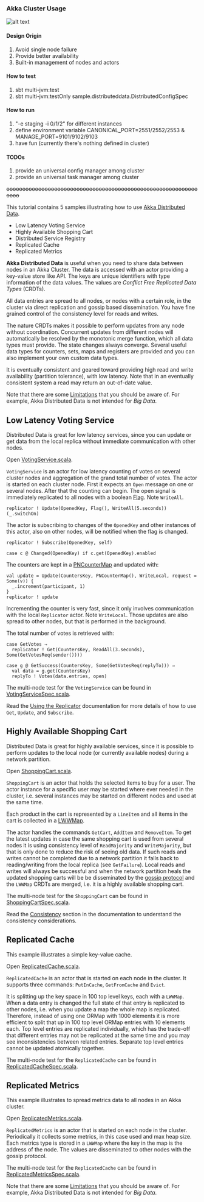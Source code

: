 ### Akka Cluster Usage
![alt text](./akka-cluster-design.png)

#### Design Origin
1. Avoid single node failure
2. Provide better availability
3. Built-in management of nodes and actors

#### How to test
1. sbt multi-jvm:test 
2. sbt multi-jvm:testOnly sample.distributeddata.DistributedConfigSpec

#### How to run
1. "-e staging -i 0/1/2" for different instances
2. define environment variable CANONICAL_PORT=2551/2552/2553 & MANAGE_PORT=9101/9102/9103
3. have fun (currently there's nothing defined in cluster)

#### TODOs
1. provide an universal config manager among cluster
2. provide an universal task manager among cluster

~~oooooooooooooooooooooooooooooooooooooooooooooooooooooooooooooooo~~

This tutorial contains 5 samples illustrating how to use [Akka Distributed Data](https://doc.akka.io/docs/akka/2.6/typed/distributed-data.html).

- Low Latency Voting Service
- Highly Available Shopping Cart
- Distributed Service Registry
- Replicated Cache
- Replicated Metrics

**Akka Distributed Data** is useful when you need to share data between nodes in an Akka Cluster. The data is accessed with an actor providing a key-value store like API. The keys are unique identifiers with type information of the data values. The values are _Conflict Free Replicated Data Types_ (CRDTs).

All data entries are spread to all nodes, or nodes with a certain role, in the cluster via direct replication and gossip based dissemination. You have fine grained control of the consistency level for reads and writes.

The nature CRDTs makes it possible to perform updates from any node without coordination. Concurrent updates from different nodes will automatically be resolved by the monotonic merge function, which all data types must provide. The state changes always converge. Several useful data types for counters, sets, maps and registers are provided and you can also implement your own custom data types.

It is eventually consistent and geared toward providing high read and write availability (partition tolerance), with low latency. Note that in an eventually consistent system a read may return an out-of-date value.

Note that there are some [Limitations](https://doc.akka.io/docs/akka/2.6/typed/distributed-data.html#limitations) that you should be aware of. For example, Akka Distributed Data is not intended for _Big Data_.

## Low Latency Voting Service

Distributed Data is great for low latency services, since you can update or get data from the local replica without immediate communication with other nodes.

Open [VotingService.scala](src/main/scala/sample/distributeddata/VotingService.scala).

`VotingService` is an actor for low latency counting of votes on several cluster nodes and aggregation of the grand total number of votes. The actor is started on each cluster node. First it expects an `Open` message on one or several nodes. After that the counting can begin. The open signal is immediately replicated to all nodes with a boolean [Flag](https://doc.akka.io/docs/akka/2.6/typed/distributed-data.html#flags-and-registers). Note `WriteAll`.

    replicator ! Update(OpenedKey, Flag(), WriteAll(5.seconds))(_.switchOn)

The actor is subscribing to changes of the `OpenedKey` and other instances of this actor, also on other nodes, will be notified when the flag is changed.

    replicator ! Subscribe(OpenedKey, self)

    case c @ Changed(OpenedKey) if c.get(OpenedKey).enabled

The counters are kept in a [PNCounterMap](https://doc.akka.io/docs/akka/2.6/typed/distributed-data.html#counters) and updated with:

    val update = Update(CountersKey, PNCounterMap(), WriteLocal, request = Some(v)) {
      _.increment(participant, 1)
    }
    replicator ! update

Incrementing the counter is very fast, since it only involves communication with the local `Replicator` actor. Note `WriteLocal`. Those updates are also spread to other nodes, but that is performed in the background.

The total number of votes is retrieved with:

    case GetVotes ⇒
      replicator ! Get(CountersKey, ReadAll(3.seconds), Some(GetVotesReq(sender())))
    
    case g @ GetSuccess(CountersKey, Some(GetVotesReq(replyTo))) ⇒
      val data = g.get(CountersKey)
      replyTo ! Votes(data.entries, open)

The multi-node test for the `VotingService` can be found in [VotingServiceSpec.scala](src/multi-jvm/scala/sample/distributeddata/VotingServiceSpec.scala).

Read the [Using the Replicator](https://doc.akka.io/docs/akka/2.6/typed/distributed-data.html#using-the-replicator) documentation for more details of how to use `Get`, `Update`, and `Subscribe`.

## Highly Available Shopping Cart

Distributed Data is great for highly available services, since it is possible to perform updates to the local node (or currently available nodes) during a network partition.

Open [ShoppingCart.scala](src/main/scala/sample/distributeddata/ShoppingCart.scala).

`ShoppingCart` is an actor that holds the selected items to buy for a user. The actor instance for a specific user may be started where ever needed in the cluster, i.e. several instances may be started on different nodes and used at the same time.

Each product in the cart is represented by a `LineItem` and all items in the cart is collected in a [LWWMap](https://doc.akka.io/docs/akka/2.6/typed/distributed-data.html#maps).

The actor handles the commands `GetCart`, `AddItem` and `RemoveItem`. To get the latest updates in case the same shopping cart is used from several nodes it is using consistency level of `ReadMajority` and `WriteMajority`, but that is only done to reduce the risk of seeing old data. If such reads and writes cannot be completed due to a network partition it falls back to reading/writing from the local replica (see `GetFailure`). Local reads and writes will always be successful and when the network partition heals the updated shopping carts will be be disseminated by the [gossip protocol](https://en.wikipedia.org/wiki/Gossip_protocol) and the `LWWMap` CRDTs are merged, i.e. it is a highly available shopping cart.

The multi-node test for the `ShoppingCart` can be found in [ShoppingCartSpec.scala](src/multi-jvm/scala/sample/distributeddata/ShoppingCartSpec.scala).

Read the [Consistency](https://doc.akka.io/docs/akka/2.6/typed/distributed-data.html#consistency) section in the documentation to understand the consistency considerations.

## Replicated Cache

This example illustrates a simple key-value cache.

Open [ReplicatedCache.scala](src/main/scala/sample/distributeddata/ReplicatedCache.scala).

`ReplicatedCache` is an actor that is started on each node in the cluster. It supports three commands: `PutInCache`, `GetFromCache` and `Evict`.

It is splitting up the key space in 100 top level keys, each with a `LWWMap`. When a data entry is changed the full state of that entry is replicated to other nodes, i.e. when you update a map the whole map is replicated. Therefore, instead of using one ORMap with 1000 elements it is more efficient to split that up in 100 top level ORMap entries with 10 elements each. Top level entries are replicated individually, which has the trade-off that different entries may not be replicated at the same time and you may see inconsistencies between related entries. Separate top level entries cannot be updated atomically together.

The multi-node test for the `ReplicatedCache` can be found in [ReplicatedCacheSpec.scala](src/multi-jvm/scala/sample/distributeddata/ReplicatedCacheSpec.scala).

## Replicated Metrics

This example illustrates to spread metrics data to all nodes in an Akka cluster.

Open [ReplicatedMetrics.scala](src/main/scala/sample/distributeddata/ReplicatedMetrics.scala).

`ReplicatedMetrics` is an actor that is started on each node in the cluster. Periodically it collects some metrics, in this case used and max heap size. Each metrics type is stored in a `LWWMap` where the key in the map is the address of the node. The values are disseminated to other nodes with the gossip protocol.

The multi-node test for the `ReplicatedCache` can be found in [ReplicatedMetricsSpec.scala](src/multi-jvm/scala/sample/distributeddata/ReplicatedMetricsSpec.scala).

Note that there are some [Limitations](https://doc.akka.io/docs/akka/2.6/typed/distributed-data.html#limitations) that you should be aware of. For example, Akka Distributed Data is not intended for _Big Data_.
